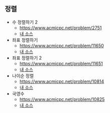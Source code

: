 ## 정렬
- 수 정렬하기 2
	- https://www.acmicpc.net/problem/2751
	- [내 소스](https://github.com/HelloWoori/AlgorithmStudyWithBaekjoon/blob/master/Sort/SortNumber2.cpp)
- 좌표 정렬하기
	- https://www.acmicpc.net/problem/11650
	- [내 소스](https://github.com/HelloWoori/AlgorithmStudyWithBaekjoon/blob/master/Sort/SortPoints.cpp)
- 좌표 정렬하기 2
	- https://www.acmicpc.net/problem/11651
	- [내 소스](https://github.com/HelloWoori/AlgorithmStudyWithBaekjoon/blob/master/Sort/SortPoints2.cpp)
- 나이순 정렬
	- https://www.acmicpc.net/problem/10814
	- [내 소스](https://github.com/HelloWoori/AlgorithmStudyWithBaekjoon/blob/master/Sort/SortbyAge.cpp)
- 국영수
	- https://www.acmicpc.net/problem/10825
	- [내 소스](https://github.com/HelloWoori/AlgorithmStudyWithBaekjoon/blob/master/Sort/KorEngMath.cpp)